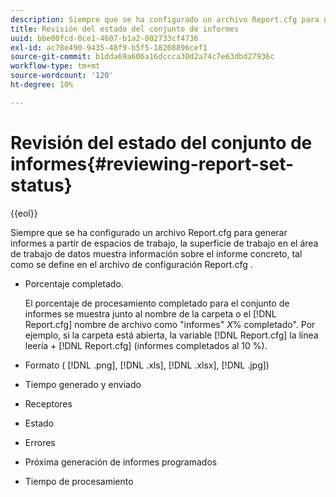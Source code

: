 ```yaml
---
description: Siempre que se ha configurado un archivo Report.cfg para generar informes a partir de espacios de trabajo, la superficie de trabajo en el área de trabajo de datos muestra información sobre el informe concreto, tal como se define en el archivo de configuración Report.cfg .
title: Revisión del estado del conjunto de informes
uuid: bbe00fcd-0ce1-4607-b1a2-002733cf4736
exl-id: ac78e490-9435-48f9-b5f5-18208896cef1
source-git-commit: b1dda69a606a16dccca30d2a74c7e63dbd27936c
workflow-type: tm+mt
source-wordcount: '120'
ht-degree: 10%

---
```


# Revisión del estado del conjunto de informes{#reviewing-report-set-status}

{{eol}}

Siempre que se ha configurado un archivo Report.cfg para generar informes a partir de espacios de trabajo, la superficie de trabajo en el área de trabajo de datos muestra información sobre el informe concreto, tal como se define en el archivo de configuración Report.cfg .

* Porcentaje completado.

   El porcentaje de procesamiento completado para el conjunto de informes se muestra junto al nombre de la carpeta o el [!DNL Report.cfg] nombre de archivo como &quot;informes&quot; *X*% completado&quot;. Por ejemplo, si la carpeta está abierta, la variable [!DNL Report.cfg] la línea leería + [!DNL Report.cfg] (informes completados al 10 %).
* Formato ( [!DNL .png], [!DNL .xls], [!DNL .xlsx], [!DNL .jpg])

* Tiempo generado y enviado
* Receptores
* Estado
* Errores
* Próxima generación de informes programados
* Tiempo de procesamiento
